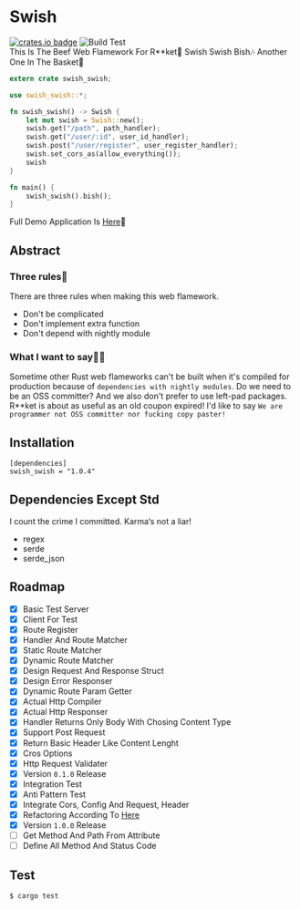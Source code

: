 # Swish
[![crates.io badge](https://img.shields.io/crates/v/swish_swish.svg)](https://crates.io/crates/swish_swish)
![Build Test](https://github.com/NoCtrlZ/swish/workflows/Rust%20Cargo%20Test/badge.svg?branch=master)  
This Is The Beef Web Flamework For R**ket🥩 Swish Swish Bish🎶 Another One In The Basket🏀
```rust
extern crate swish_swish;

use swish_swish::*;

fn swish_swish() -> Swish {
    let mut swish = Swish::new();
    swish.get("/path", path_handler);
    swish.get("/user/:id", user_id_handler);
    swish.post("/user/register", user_register_handler);
    swish.set_cors_as(allow_everything());
    swish
}

fn main() {
    swish_swish().bish();
}
```
Full Demo Application Is [Here](https://github.com/NoCtrlZ/swish/blob/master/test/server)🎱
## Abstract
### Three rules🔔
There are three rules when making this web flamework.
- Don't be complicated
- Don't implement extra function
- Don't depend with nightly module

### What I want to say🏴‍☠️
Sometime other Rust web flameworks can't be built when it's compiled for production because of `dependencies with nightly modules`. Do we need to be an OSS committer? And we also don't prefer to use left-pad packages. R**ket is about as useful as an old coupon expired! I'd like to say `We are programmer not OSS committer nor fucking copy paster!`
## Installation
```
[dependencies]
swish_swish = "1.0.4"
```
## Dependencies Except Std
I count the crime I committed. Karma‘s not a liar!
- regex
- serde
- serde_json
## Roadmap
- [x] Basic Test Server
- [x] Client For Test
- [x] Route Register
- [x] Handler And Route Matcher
- [x] Static Route Matcher
- [x] Dynamic Route Matcher
- [x] Design Request And Response Struct
- [x] Design Error Responser
- [x] Dynamic Route Param Getter
- [x] Actual Http Compiler
- [x] Actual Http Responser
- [x] Handler Returns Only Body With Chosing Content Type
- [x] Support Post Request
- [x] Return Basic Header Like Content Lenght
- [x] Cros Options
- [x] Http Request Validater
- [x] Version `0.1.0` Release
- [x] Integration Test
- [x] Anti Pattern Test
- [x] Integrate Cors, Config And Request, Header
- [x] Refactoring According To [Here](https://github.com/NoCtrlZ/swish/blob/master/CONTRIBUTE.md)
- [x] Version `1.0.0` Release
- [ ] Get Method And Path From Attribute
- [ ] Define All Method And Status Code
## Test
```
$ cargo test
```
